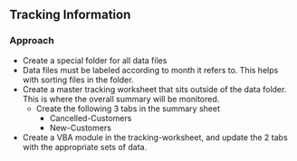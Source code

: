 ## Tracking Information

### Approach
* Create a special folder for all data files
* Data files must be labeled according to month it refers to. This helps with sorting files in the folder.
* Create a master tracking worksheet that sits outside of the data folder. This is where the overall summary will be monitored.
	* Create the following 3 tabs in the summary sheet
		* Cancelled-Customers
		* New-Customers
* Create a VBA module in the tracking-worksheet, and update the 2 tabs with the appropriate sets of data.